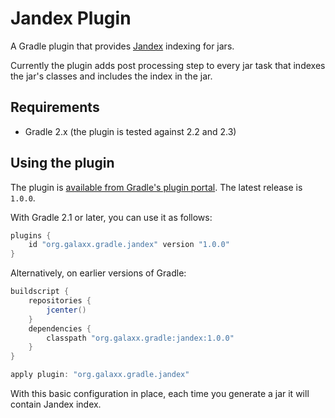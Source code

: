 # Jandex Plugin
A Gradle plugin that provides [Jandex][1] indexing for jars.

Currently the plugin adds post processing step to every jar task that indexes the jar's classes and includes the index in the jar.

## Requirements
* Gradle 2.x (the plugin is tested against 2.2 and 2.3)

## Using the plugin
The plugin is [available from Gradle's plugin portal][2]. The latest release is `1.0.0`.

With Gradle 2.1 or later, you can use it as follows:

```groovy
plugins {
    id "org.galaxx.gradle.jandex" version "1.0.0"
}

```

Alternatively, on earlier versions of Gradle:

```groovy
buildscript {
    repositories {
        jcenter()
    }
    dependencies {
        classpath "org.galaxx.gradle:jandex:1.0.0"
    }
}

apply plugin: "org.galaxx.gradle.jandex"
```

With this basic configuration in place, each time you generate a jar it will contain Jandex index.

[1]: https://github.com/wildfly/jandex
[2]: http://plugins.gradle.org/plugin/io.spring.dependency-management
